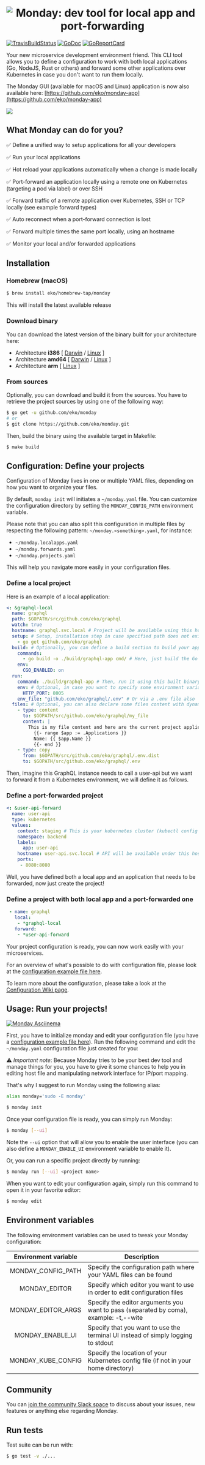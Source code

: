 <h1 align="center"><img src="misc/logo.jpg" title="Monday: dev tool for local app and port-forwarding" alt="Monday: dev tool for local app and port-forwarding"></h1>

[![TravisBuildStatus](https://api.travis-ci.org/eko/monday.svg?branch=master)](https://travis-ci.org/eko/monday)
[![GoDoc](https://godoc.org/github.com/eko/monday?status.png)](https://godoc.org/github.com/eko/monday)
[![GoReportCard](https://goreportcard.com/badge/github.com/eko/monday)](https://goreportcard.com/report/github.com/eko/monday)

Your new microservice development environment friend. This CLI tool allows you to define a configuration to work with both local applications (Go, NodeJS, Rust or others) and forward some other applications over Kubernetes in case you don't want to run them locally.

The Monday GUI (available for macOS and Linux) application is now also available here: [https://github.com/eko/monday-app](https://github.com/eko/monday-app)

[<img src="https://github.com/eko/monday/blob/master/misc/schema.jpg?raw=true" />](https://youtu.be/6hyCkqHYFQ8)

## What Monday can do for you?

✅  Define a unified way to setup applications for all your developers

✅  Run your local applications

✅  Hot reload your applications automatically when a change is made locally

✅  Port-forward an application locally using a remote one on Kubernetes (targeting a pod via label) or over SSH

✅  Forward traffic of a remote application over Kubernetes, SSH or TCP locally (see example forward types)

✅  Auto reconnect when a port-forward connection is lost

✅  Forward multiple times the same port locally, using an hostname

✅  Monitor your local and/or forwarded applications

## Installation

### Homebrew (macOS)

```bash
$ brew install eko/homebrew-tap/monday
```

This will install the latest available release

### Download binary

You can download the latest version of the binary built for your architecture here:

* Architecture **i386** [
    [Darwin](https://github.com/eko/monday/releases/latest/download/monday-darwin-386) /
    [Linux](https://github.com/eko/monday/releases/latest/download/monday-linux-386)
]
* Architecture **amd64** [
    [Darwin](https://github.com/eko/monday/releases/latest/download/monday-darwin-amd64) /
    [Linux](https://github.com/eko/monday/releases/latest/download/monday-linux-amd64)
]
* Architecture **arm** [
    [Linux](https://github.com/eko/monday/releases/latest/download/monday-linux-arm)
]

### From sources

Optionally, you can download and build it from the sources. You have to retrieve the project sources by using one of the following way:
```bash
$ go get -u github.com/eko/monday
# or
$ git clone https://github.com/eko/monday.git
```

Then, build the binary using the available target in Makefile:
```bash
$ make build
```

## Configuration: Define your projects

Configuration of Monday lives in one or multiple YAML files, depending on how you want to organize your files.

By default, `monday init` will initiates a `~/monday.yaml` file. You can customize the configuration directory by setting the `MONDAY_CONFIG_PATH` environment variable.

Please note that you can also split this configuration in multiple files by respecting the following pattern: `~/monday.<something>.yaml`, for instance:
* `~/monday.localapps.yaml`
* `~/monday.forwards.yaml`
* `~/monday.projects.yaml`

This will help you navigate more easily in your configuration files.

### Define a local project

Here is an example of a local application:

```yaml
<: &graphql-local
  name: graphql
  path: $GOPATH/src/github.com/eko/graphql
  watch: true
  hostname: graphql.svc.local # Project will be available using this hostname on your machine
  setup: # Setup, installation step in case specified path does not exists
    - go get github.com/eko/graphql
  build: # Optionally, you can define a build section to build your application before running it
    commands:
      - go build -o ./build/graphql-app cmd/ # Here, just build the Go application
    env:
      CGO_ENABLED: on
  run:
    command: ./build/graphql-app # Then, run it using this built binary
    env: # Optional, in case you want to specify some environment variables for this app
      HTTP_PORT: 8005
    env_file: "github.com/eko/graphql/.env" # Or via a .env file also
  files: # Optional, you can also declare some files content with dynamic values coming from your project YAML or simply copy files
    - type: content
      to: $GOPATH/src/github.com/eko/graphql/my_file
      content: |
        This is my file content and here are the current project applications:
          {{- range $app := .Applications }}
          Name: {{ $app.Name }}
          {{- end }}
    - type: copy
      from: $GOPATH/src/github.com/eko/graphql/.env.dist
      to: $GOPATH/src/github.com/eko/graphql/.env
```

Then, imagine this GraphQL instance needs to call a user-api but we want to forward it from a Kubernetes environment, we will define it as follows.

### Define a port-forwarded project

```yaml
<: &user-api-forward
  name: user-api
  type: kubernetes
  values:
    context: staging # This is your kubernetes cluster (kubectl config context name)
    namespace: backend
    labels:
      app: user-api
    hostname: user-api.svc.local # API will be available under this hostname
    ports:
     - 8080:8080
```

Well, you have defined both a local app and an application that needs to be forwarded, now just create the project!

### Define a project with both local app and a port-forwarded one

```yaml
 - name: graphql
   local:
    - *graphql-local
   forward:
    - *user-api-forward
```

Your project configuration is ready, you can now work easily with your microservices.

For an overview of what's possible to do with configuration file, please look at the [configuration example file here](https://github.com/eko/monday/tree/master/example).

To learn more about the configuration, please take a look at the [Configuration Wiki page](https://github.com/eko/monday/wiki/Configuration).

## Usage: Run your projects!
[![Monday Asciinema](https://asciinema.org/a/aB9ZkCmJS6m1b4uv8Dio1i59U.svg)](https://asciinema.org/a/aB9ZkCmJS6m1b4uv8Dio1i59U)

First, you have to initialize monday and edit your configuration file (you have a [configuration example file here](https://raw.githubusercontent.com/eko/monday/master/example.yaml)).
Run the following command and edit the `~/monday.yaml` configuration file just created for you:

⚠️ *Important note*: Because Monday tries to be your best dev tool and manage things for you, you have to give it some chances to help you in editing host file and manipulating network interface for IP/port mapping.

That's why I suggest to run Monday using the following alias:

```bash
alias monday='sudo -E monday'
```

```bash
$ monday init
```

Once your configuration file is ready, you can simply run Monday:

```bash
$ monday [--ui]
```

Note the `--ui` option that will allow you to enable the user interface (you can also define a `MONDAY_ENABLE_UI` environment variable to enable it).

Or, you can run a specific project directly by running:

```bash
$ monday run [--ui] <project name>
```

When you want to edit your configuration again, simply run this command to open it in your favorite editor:

```bash
$ monday edit
```


## Environment variables

The following environment variables can be used to tweak your Monday configuration:


| Environment variable         | Description                                                                               |
|:----------------------------:|-------------------------------------------------------------------------------------------|
| MONDAY_CONFIG_PATH           | Specify the configuration path where your YAML files can be found                         |
| MONDAY_EDITOR                | Specify which editor you want to use in order to edit configuration files                 |
| MONDAY_EDITOR_ARGS           | Specify the editor arguments you want to pass (separated by coma), example: -t,--wite     |
| MONDAY_ENABLE_UI             | Specify that you want to use the terminal UI instead of simply logging to stdout          |
| MONDAY_KUBE_CONFIG           | Specify the location of your Kubernetes config file  (if not in your home directory)      |

## Community

You can [join the community Slack space](https://join.slack.com/t/mondaytool/shared_invite/enQtNzE3NDAxNzIxNTQyLTBmNGU5YzAwNjRjY2IxY2MwZmM5Njg5N2EwY2NjYzEwZWExNWYyYTlmMzg5ZTBjNDRiOTUwYzM3ZDBhZTllOGM) to discuss about your issues, new features or anything else regarding Monday.

## Run tests

Test suite can be run with:

```bash
$ go test -v ./...
```
